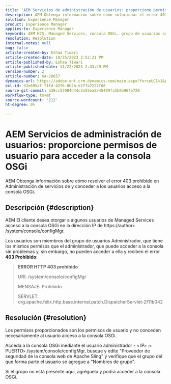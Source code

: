 ```yaml
---
title: 'AEM Servicios de administración de usuarios: proporcione permisos de usuario para acceder a la consola OSGi'
description: AEM Obtenga información sobre cómo solucionar el error 403 Prohibido en los servicios administrados de.
solution: Experience Manager
product: Experience Manager
applies-to: Experience Manager
keywords: AEM KCS, Managed Services, consola OSGi, grupo de usuarios administradores
resolution: Resolution
internal-notes: null
bug: false
article-created-by: Eshaa Tiwari
article-created-date: 10/25/2023 3:52:21 PM
article-published-by: Eshaa Tiwari
article-published-date: 11/22/2023 2:33:29 PM
version-number: 2
article-number: KA-20657
dynamics-url: https://adobe-ent.crm.dynamics.com/main.aspx?forceUCI=1&pagetype=entityrecord&etn=knowledgearticle&id=e930c879-4e73-ee11-9ae7-6045bd0063aa
exl-id: 32e695af-f1fd-42f6-8b2b-e2f7a7222f68
source-git-commit: b38cc53984d44c3a55ea5e45489fa3b6b96fe720
workflow-type: tm+mt
source-wordcount: '212'
ht-degree: 0%

---
```


# AEM Servicios de administración de usuarios: proporcione permisos de usuario para acceder a la consola OSGi


AEM Obtenga información sobre cómo resolver el error 403 prohibido en Administración de servicios de y conceder a los usuarios acceso a la consola OSGi.

## Descripción {#description}


AEM El cliente desea otorgar a algunos usuarios de Managed Services acceso a la consola OSGi en la dirección IP de https://author`>` /system/console/configMgr.

Los usuarios son miembros del grupo de usuarios Administrador, que tiene los mismos permisos que el administrador, que puede acceder a la consola sin problemas y, sin embargo, no pueden acceder a ella y reciben el error <b>403 Prohibido</b>:


> <b>ERROR HTTP 403 prohibido</b>
> 
> URI: /system/console/configMgr
> 
> MENSAJE: Prohibido
> 
> SERVLET: org.apache.felix.http.base.internal.patch.DispatcherServlet-2f11b042



## Resolución {#resolution}


Los permisos proporcionados son los permisos de usuario y no conceden necesariamente al usuario acceso a la consola OSGi.

Acceda a la consola OSGi mediante el usuario administrador - `<` IP`>` :`<` PUERTO`>` /system/console/configMgr, busque y edite &quot;Proveedor de seguridad de la consola web de Apache Sling&quot; y verifique que el grupo del que forma parte el usuario se agregue a &quot;Nombres de grupo&quot;.

Si el grupo no está presente aquí, agréguelo y podrá acceder a la consola OSGi.
